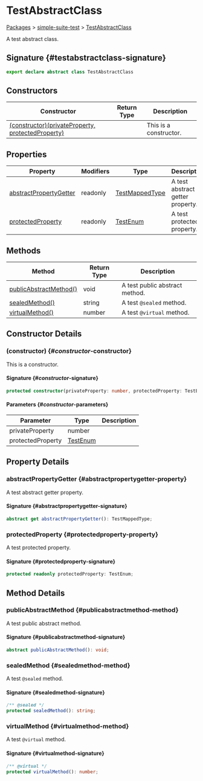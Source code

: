 
# TestAbstractClass

[Packages](./index) &gt; [simple-suite-test](./simple-suite-test) &gt; [TestAbstractClass](./simple-suite-test/testabstractclass-class)

A test abstract class.

## Signature {#testabstractclass-signature}

```typescript
export declare abstract class TestAbstractClass 
```

## Constructors

|  Constructor | Return Type | Description |
|  --- | --- | --- |
|  [(constructor)(privateProperty, protectedProperty)](./simple-suite-test/testabstractclass-class#_constructor_-constructor) |  | This is a constructor. |

## Properties

|  Property | Modifiers | Type | Description |
|  --- | --- | --- | --- |
|  [abstractPropertyGetter](./simple-suite-test/testabstractclass-class#abstractpropertygetter-property) | readonly | [TestMappedType](./simple-suite-test#testmappedtype-typealias) | A test abstract getter property. |
|  [protectedProperty](./simple-suite-test/testabstractclass-class#protectedproperty-property) | readonly | [TestEnum](./simple-suite-test#testenum-enum) | A test protected property. |

## Methods

|  Method | Return Type | Description |
|  --- | --- | --- |
|  [publicAbstractMethod()](./simple-suite-test/testabstractclass-class#publicabstractmethod-method) | void | A test public abstract method. |
|  [sealedMethod()](./simple-suite-test/testabstractclass-class#sealedmethod-method) | string | A test <code>@sealed</code> method. |
|  [virtualMethod()](./simple-suite-test/testabstractclass-class#virtualmethod-method) | number | A test <code>@virtual</code> method. |

## Constructor Details

### (constructor) {#_constructor_-constructor}

This is a constructor.

#### Signature {#_constructor_-signature}

```typescript
protected constructor(privateProperty: number, protectedProperty: TestEnum);
```

#### Parameters {#_constructor_-parameters}

|  Parameter | Type | Description |
|  --- | --- | --- |
|  privateProperty | number |  |
|  protectedProperty | [TestEnum](./simple-suite-test#testenum-enum) |  |

## Property Details

### abstractPropertyGetter {#abstractpropertygetter-property}

A test abstract getter property.

#### Signature {#abstractpropertygetter-signature}

```typescript
abstract get abstractPropertyGetter(): TestMappedType;
```

### protectedProperty {#protectedproperty-property}

A test protected property.

#### Signature {#protectedproperty-signature}

```typescript
protected readonly protectedProperty: TestEnum;
```

## Method Details

### publicAbstractMethod {#publicabstractmethod-method}

A test public abstract method.

#### Signature {#publicabstractmethod-signature}

```typescript
abstract publicAbstractMethod(): void;
```

### sealedMethod {#sealedmethod-method}

A test `@sealed` method.

#### Signature {#sealedmethod-signature}

```typescript
/** @sealed */
protected sealedMethod(): string;
```

### virtualMethod {#virtualmethod-method}

A test `@virtual` method.

#### Signature {#virtualmethod-signature}

```typescript
/** @virtual */
protected virtualMethod(): number;
```
